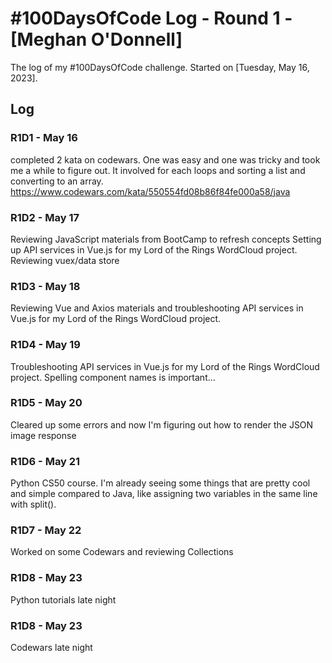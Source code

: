 # #100DaysOfCode Log - Round 1 - [Meghan O'Donnell]

The log of my #100DaysOfCode challenge. Started on [Tuesday, May 16, 2023].

## Log

### R1D1 - May 16

completed 2 kata on codewars. One was easy and one was tricky and took me a while to figure out. 
It involved for each loops and sorting a list and converting to an array. 
https://www.codewars.com/kata/550554fd08b86f84fe000a58/java

### R1D2 - May 17

Reviewing JavaScript materials from BootCamp to refresh concepts
Setting up API services in Vue.js for my Lord of the Rings WordCloud project. 
Reviewing vuex/data store

### R1D3 - May 18

Reviewing Vue and Axios materials and troubleshooting API services in Vue.js for 
my Lord of the Rings WordCloud project.

### R1D4 - May 19

Troubleshooting API services in Vue.js for 
my Lord of the Rings WordCloud project. 
Spelling component names is important...

### R1D5 - May 20

Cleared up some errors and now I'm figuring out how to render the JSON image response

### R1D6 - May 21

Python CS50 course. I'm already seeing some things that are pretty cool and simple compared to Java, 
like assigning two variables in the same line with split().

### R1D7 - May 22

Worked on some Codewars and reviewing Collections

### R1D8 - May 23

Python tutorials late night

### R1D8 - May 23

Codewars late night